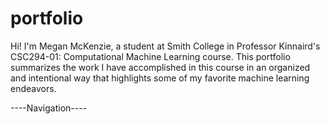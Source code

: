 # portfolio

Hi! I'm Megan McKenzie, a student at Smith College in Professor Kinnaird's CSC294-01: Computational Machine Learning course. This portfolio summarizes the work I have accomplished in this course in an organized and intentional way that highlights some of my favorite machine learning endeavors.

----Navigation----
